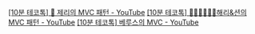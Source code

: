 [[10분 테코톡] 🧀 제리의 MVC 패턴 - YouTube](https://www.youtube.com/watch?v=ogaXW6KPc8I&t=412s)
[[10분 테코톡] 👩🏻‍💻👨🏻‍💻해리&션의 MVC 패턴 - YouTube](https://www.youtube.com/watch?v=uoVNJkyXX0I)
[[10분 테코톡] 베루스의 MVC - YouTube](https://www.youtube.com/watch?v=86NxhHptx7s)